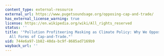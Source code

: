 ```yaml
---
content_type: external-resource
external_url: https://www.pugetsoundsage.org/opposing-cap-and-trade/
has_external_license_warning: true
license: https://en.wikipedia.org/wiki/All_rights_reserved
status: ''
title: '"Pollution Profiteering Masking as Climate Policy: Why We Oppose SB 5126 and
  All Forms of Cap-and-Trade."'
uid: 744e6a97-1b82-40da-bc9f-8685ad7169b9
wayback_url: ''
---
```

